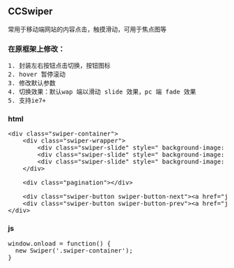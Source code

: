## CCSwiper 
常用于移动端网站的内容点击，触摸滑动，可用于焦点图等

### 在原框架上修改：
<pre>
1. 封装左右按钮点击切换，按钮图标
2. hover 暂停滚动
3. 修改默认参数
4. 切换效果：默认wap 端以滑动 slide 效果，pc 端 fade 效果
5. 支持ie7+
</pre>

### html
<pre>
&lt;div class="swiper-container"&gt;
	&lt;div class="swiper-wrapper"&gt;
		&lt;div class="swiper-slide" style=" background-image: url(./slideshow/1.jpg)"&gt;&lt;/div&gt;
		&lt;div class="swiper-slide" style=" background-image: url(./slideshow/2.jpg)"&gt;&lt;/div&gt;
		&lt;div class="swiper-slide" style=" background-image: url(./slideshow/3.jpg)"&gt;&lt;/div&gt;
	&lt;/div&gt;
	
	&lt;div class="pagination"&gt;&lt;/div&gt;
	
	&lt;div class="swiper-button swiper-button-next"&gt;&lt;a href="javascript:;"&gt;&lt;span class="icon-wrap"&gt;&lt;/span&gt;&lt;/a&gt;&lt;/div&gt;
	&lt;div class="swiper-button swiper-button-prev"&gt;&lt;a href="javascript:;"&gt;&lt;span class="icon-wrap"&gt;&lt;/span&gt;&lt;/a&gt;&lt;/div&gt;
&lt;/div&gt;
</pre>

### js
<pre>
window.onload = function() {
  new Swiper('.swiper-container'); 
}
</pre>